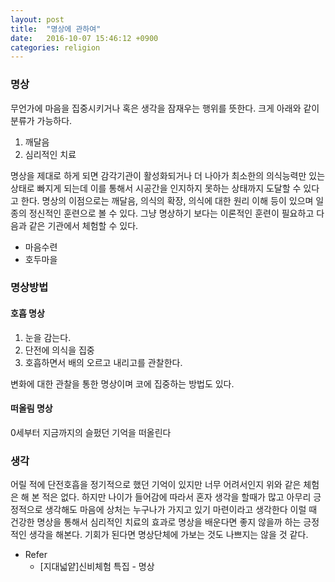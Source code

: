 ```yaml
---
layout: post
title:  "명상에 관하여"
date:   2016-10-07 15:46:12 +0900
categories: religion
---
```


### 명상
무언가에 마음을 집중시키거나 혹은 생각을 잠재우는 행위를 뜻한다. 크게 아래와 같이 분류가 가능하다.

1. 깨달음
2. 심리적인 치료

명상을 제대로 하게 되면 감각기관이 활성화되거나 더 나아가 최소한의 의식능력만 있는 상태로 빠지게 되는데 이를 통해서 시공간을 인지하지 못하는 상태까지 도달할 수 있다고 한다.
명상의 이점으로는 깨달음, 의식의 확장, 의식에 대한 원리 이해 등이 있으며 일종의 정신적인 훈련으로 볼 수 있다.
그냥 명상하기 보다는 이론적인 훈련이 필요하고 다음과 같은 기관에서 체험할 수 있다.

- 마음수련
- 호두마을

### 명상방법

#### 호흡 명상

1. 눈을 감는다.
2. 단전에 의식을 집중
3. 호흡하면서 배의 오르고 내리고를 관찰한다.

변화에 대한 관찰을 통한 명상이며 코에 집중하는 방법도 있다.

#### 떠올림 명상
0세부터 지금까지의 슬펐던 기억을 떠올린다

### 생각
어릴 적에 단전호흡을 정기적으로 했던 기억이 있지만 너무 어려서인지 위와 같은 체험은 해 본 적은 없다. 하지만 나이가 들어감에 따라서 혼자 생각을 할때가 많고 아무리 긍정적으로 생각해도 마음에 상처는 누구나가 가지고 있기 마련이라고 생각한다 이럴 때 건강한 명상을 통해서 심리적인 치료의 효과로 명상을 배운다면 좋지 않을까 하는 긍정적인 생각을 해본다. 기회가 된다면 명상단체에 가보는 것도 나쁘지는 않을 것 같다.

- Refer
  - [지대넓얕]신비체험 특집 - 명상

